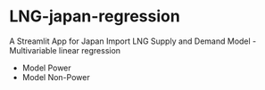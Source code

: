 # LNG-japan-regression
A Streamlit App for Japan Import LNG Supply and Demand Model - Multivariable linear regression
- Model Power
- Model Non-Power
